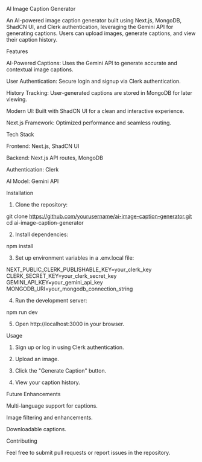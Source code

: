 AI Image Caption Generator

An AI-powered image caption generator built using Next.js, MongoDB, ShadCN UI, and Clerk authentication, leveraging the Gemini API for generating captions. Users can upload images, generate captions, and view their caption history.

Features

AI-Powered Captions: Uses the Gemini API to generate accurate and contextual image captions.

User Authentication: Secure login and signup via Clerk authentication.

History Tracking: User-generated captions are stored in MongoDB for later viewing.

Modern UI: Built with ShadCN UI for a clean and interactive experience.

Next.js Framework: Optimized performance and seamless routing.


Tech Stack

Frontend: Next.js, ShadCN UI

Backend: Next.js API routes, MongoDB

Authentication: Clerk

AI Model: Gemini API


Installation

1. Clone the repository:

git clone https://github.com/yourusername/ai-image-caption-generator.git
cd ai-image-caption-generator


2. Install dependencies:

npm install


3. Set up environment variables in a .env.local file:

NEXT_PUBLIC_CLERK_PUBLISHABLE_KEY=your_clerk_key
CLERK_SECRET_KEY=your_clerk_secret_key
GEMINI_API_KEY=your_gemini_api_key
MONGODB_URI=your_mongodb_connection_string


4. Run the development server:

npm run dev


5. Open http://localhost:3000 in your browser.



Usage

1. Sign up or log in using Clerk authentication.


2. Upload an image.


3. Click the "Generate Caption" button.


4. View your caption history.



Future Enhancements

Multi-language support for captions.

Image filtering and enhancements.

Downloadable captions.


Contributing

Feel free to submit pull requests or report issues in the repository.

